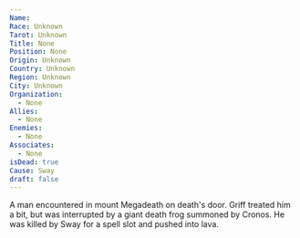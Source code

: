 ```yaml
---
Name: 
Race: Unknown
Tarot: Unknown
Title: None
Position: None
Origin: Unknown
Country: Unknown
Region: Unknown
City: Unknown
Organization:
  - None
Allies:
  - None
Enemies:
  - None
Associates:
  - None
isDead: true
Cause: Sway
draft: false
---
```

A man encountered in mount Megadeath on death's door. Griff treated him a bit, but was interrupted by a giant death frog summoned by Cronos. He was killed by Sway for a spell slot and pushed into lava. 